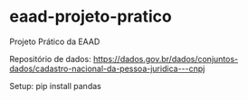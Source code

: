 # eaad-projeto-pratico
Projeto Prático da EAAD 

Repositório de dados: https://dados.gov.br/dados/conjuntos-dados/cadastro-nacional-da-pessoa-juridica---cnpj

Setup:
pip install pandas